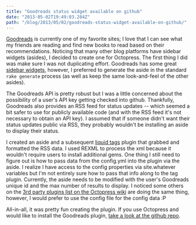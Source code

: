```yaml
---
title: "Goodreads status widget available on github"
date: "2013-05-02T19:49:03.284Z"
path: "/blog/2013/05/02/goodreads-status-widget-available-on-github/"
---
```


[Goodreads](http://www.goodreads.com) is currently one of my favorite sites; I love that I can see what my friends are reading and find new books to read based on their recommendations. Noticing that many other blog platforms have sidebar widgets (asides), I decided to create one for Octopress. The first thing I did was make sure I was not duplicating effort. Goodreads has some great [sidebar widgets](http://www.goodreads.com/user/edit?tab=widgets), however, I preferred to generate the aside in the standard `rake generate` process (as well as keep the same look-and-feel of the other asides).

The Goodreads API is pretty robust but I was a little concerned about the possibility of a user's API key getting checked into github. Thankfully, Goodreads also provides an RSS feed for status updates -- which seemed a bit safer to use for publicly available code (and with the RSS feed it's not necessary to obtain an API key). I assumed that if someone didn't want their status updates public via RSS, they probably wouldn't be installing an aside to display their status.

I created an aside and a subsequent [liquid tags](https://github.com/Shopify/liquid/wiki) plugin that grabbed and formatted the RSS data. I used REXML to process the xml because it wouldn't require users to install additional gems. One thing I still need to figure out is how to pass data from the config.yml into the plugin via the aside. I realize I have access to the config properties via site.whatever  variables but I'm not entirely sure how to pass that info along to the tag plugin. Currently, the aside needs to be modified with the user's Goodreads unique id and the max number of results to display. I noticed some others on the [3rd party plugins list on the Octopress wiki](https://github.com/imathis/octopress/wiki/3rd-party-plugins) are doing the same thing, however, I would prefer to use the config file for the config data :P

All-in-all, it was pretty fun creating the plugin. If you use Octopress and would like to install the Goodreads plugin, [take a look at the github repo](https://github.com/ryanlanciaux/octo-goodreads-status).




